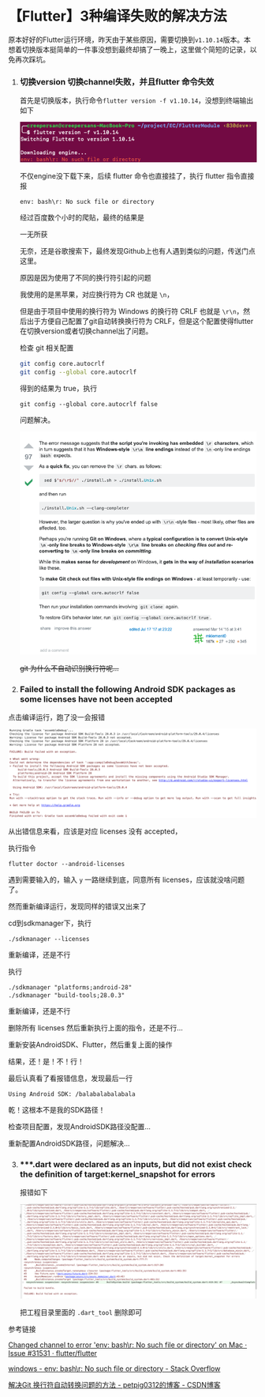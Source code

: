 # 【Flutter】3种编译失败的解决方法

原本好好的Flutter运行环境，昨天由于某些原因，需要切换到`v1.10.14`版本。本想着切换版本挺简单的一件事没想到最终却搞了一晚上，这里做个简短的记录，以免再次踩坑。

1. ### 切换version 切换channel失败，并且flutter 命令失效

   首先是切换版本，执行命令`flutter version -f v1.10.14`，没想到终端输出如下

   ![](01.png)

   不仅engine没下载下来，后续 flutter 命令也直接挂了，执行 flutter 指令直接报

   ```
   env: bash\r: No suck file or directory
   ```

   经过百度数个小时的爬贴，最终的结果是

   一无所获

   无奈，还是谷歌搜索下，最终发现Github上也有人遇到类似的问题，传送门点这里。

   原因是因为使用了不同的换行符引起的问题

   我使用的是黑苹果，对应换行符为 CR 也就是 `\n`，

   但是由于项目中使用的换行符为 Windows 的换行符 CRLF 也就是 `\r\n`，然后出于方便自己配置了git自动转换换行符为 CRLF，但是这个配置使得flutter在切换version或者切换channel出了问题。

   检查 git 相关配置

   ```bash
   git config core.autocrlf
   git config --global core.autocrlf
   ```

   得到的结果为 true，执行

   ```
   git config --global core.autocrlf false
   ```

   问题解决。

   ![](03.png)

   ~~git 为什么不自动识别换行符呢...~~

2. ### Failed to install the following Android SDK packages as some licenses have not been accepted

  点击编译运行，跑了没一会报错
  
  ![](02.png)
  
  从出错信息来看，应该是对应 licenses 没有 accepted，
  
  执行指令
  
  ```
  flutter doctor --android-licenses
  ```
  
  遇到需要输入的，输入 `y` 一路继续到底，同意所有 licenses，应该就没啥问题了。
  
  然而重新编译运行，发现同样的错误又出来了
  
  cd到sdkmanager下，执行
  
  ```
  ./sdkmanager --licenses
  ```
  
  重新编译，还是不行
  
  执行
  
  ```
  ./sdkmanager "platforms;android-28"
  ./sdkmanager "build-tools;28.0.3"
  ```
  
  重新编译，还是不行
  
  删除所有 licenses 然后重新执行上面的指令，还是不行...
  
  重新安装AndroidSDK、Flutter，然后重复上面的操作
  
  结果，还！是！不！行！
  
  最后认真看了看报错信息，发现最后一行
  
  ```
  Using Android SDK: /balabalabalabala
  ```
  
  乾！这根本不是我的SDK路径！
  
  检查项目配置，发现AndroidSDK路径没配置...
  
  重新配置AndroidSDK路径，问题解决...
  
3. ### ***.dart were declared as an inputs, but did not exist check the definition of target:kernel_snapshot for errors

   报错如下

   ![](04.png)

   把工程目录里面的 `.dart_tool` 删除即可



参考链接

[Changed channel to error 'env: bash\r: No such file or directory' on Mac · Issue #31531 · flutter/flutter](https://github.com/flutter/flutter/issues/31531)

[windows - env: bash\r: No such file or directory - Stack Overflow](https://stackoverflow.com/questions/29045140/env-bash-r-no-such-file-or-directory)

[解决Git 换行符自动转换问题的方法 - petpig0312的博客 - CSDN博客](https://blog.csdn.net/petpig0312/article/details/79838762)